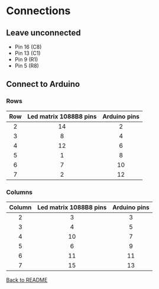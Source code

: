 # Connections
## Leave unconnected

- Pin 16 (C8)  
- Pin 13 (C1)  
- Pin 9 (R1)  
- Pin 5 (R8)  

## Connect to Arduino

### Rows

| Row | Led matrix 1088B8 pins | Arduino pins |
|:---:|:----------------------:|:------------:|
|  2  |          14            |      2       |
|  3  |           8            |      4       |
|  4  |          12            |      6       |
|  5  |           1            |      8       |
|  6  |           7            |     10       |
|  7  |           2            |     12       |

### Columns

| Column | Led matrix 1088B8 pins | Arduino pins |
|:------:|:----------------------:|:------------:|
|   2    |           3            |      3       |
|   3    |           4            |      5       |
|   4    |          10            |      7       |
|   5    |           6            |      9       |
|   6    |          11            |     11       |
|   7    |          15            |     13       |

[Back to README](../README.md)